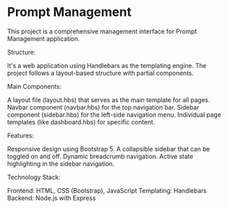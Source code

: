 # Prompt Management 


This project is a comprehensive management interface for Prompt Management application.  

Structure:

It's a web application using Handlebars as the templating engine.
The project follows a layout-based structure with partial components.


Main Components:

A layout file (layout.hbs) that serves as the main template for all pages.
Navbar component (navbar.hbs) for the top navigation bar.
Sidebar component (sidebar.hbs) for the left-side navigation menu.
Individual page templates (like dashboard.hbs) for specific content.


Features:

Responsive design using Bootstrap 5.
A collapsible sidebar that can be toggled on and off.
Dynamic breadcrumb navigation.
Active state highlighting in the sidebar navigation.


Technology Stack:

Frontend: HTML, CSS (Bootstrap), JavaScript
Templating: Handlebars
Backend: Node.js with Express


